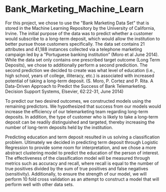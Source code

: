 # Bank_Marketing_Machine_Learn

For this project, we chose to use the "Bank Marketing Data Set" that is stored in the Machine Learning Repository by the University of California, Irvine. The initial purpose of the data was to predict whether a customer would subscribe to a long-term deposit, which would allow the institution to better pursue those customers specifically. The data set contains 21 attributes and 41,188 instances collected via a telephone marketing campaign led by a “Portuguese banking institution” (Moro et al June 2014). While the data set only contains one prescribed target outcome (Long Term Deposits), we chose to additionally perform a second predicition. The second prediction we decided to create was what level of education (i.e., high school, years of college, illiteracy, etc.) is associated with increased potential of taking a long-term deposit. (S. Moro, P. Cortez and P. Rita. A Data-Driven Approach to Predict the Success of Bank Telemarketing. Decision Support Systems, Elsevier, 62:22-31, June 2014)

To predict our two desired outcomes, we constructed models using the remaining predictors. We hypothesized that success from our models would increase the efficiency of our telemarketing team regarding long-term deposits. In addition, the type of customer who is likely to take a long-term deposit can be readily distinguished and targeted, thereby increasing the number of long-term deposits held by the institution.

Predicting education and term deposit resulted in us solving a classification problem. Ultimately we decided in predicting term deposit through Logistic Regression to provide some room for interpretation, and we chose a more abstract clustering model to predict the education of the person of interest. The effectiveness of the classification model will be measured through metrics such as accuracy and recall, where recall is equal to the number of true positives divided by the sum of true positives and false negatives (sensitivity). Additionally, to ensure the strength of our model, we will perform 10 fold cross validation as an attempt to construct a model that will perform well with other data sets.
